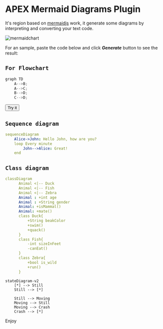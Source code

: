 # APEX Mermaid Diagrams Plugin

It's region based on [mermaidjs][0] work, it generate some diagrams by interpreting and converting your text code.

![mermaidchart][image_ref_a32ff4ads]

For an sample, paste the code below and click _**Generate**_ button to see the result:   

## `For Flowchart`
```javascript
graph TD
    A-->B;
    A-->C;
    B-->D;
    C-->D;
```
<button type="button" class="t-Button t-Button--icon t-Button--link t-Button--iconLeft"><span aria-hidden="true" class="t-Icon t-Icon--left fa fa-paste"></span>Try it</button>

## `Sequence diagram`
```yaml
sequenceDiagram
    Alice->John: Hello John, how are you?
    loop Every minute
        John-->Alice: Great!
    end
```

## `Class diagram`
```yaml
classDiagram
      Animal <|-- Duck
      Animal <|-- Fish
      Animal <|-- Zebra
      Animal : +int age
      Animal : +String gender
      Animal: +isMammal()
      Animal: +mate()
      class Duck{
          +String beakColor
          +swim()
          +quack()
      }
      class Fish{
          -int sizeInFeet
          -canEat()
      }
      class Zebra{
          +bool is_wild
          +run()
      }
```

```
stateDiagram-v2
    [*] --> Still
    Still --> [*]

    Still --> Moving
    Moving --> Still
    Moving --> Crash
    Crash --> [*]
```
   
Enjoy


 [0]: https://mermaid-js.github.io
[image_ref_a32ff4ads]:https://mermaid-js.github.io/mermaid/img/header.png
